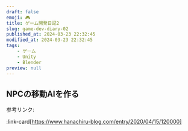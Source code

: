 ```yaml
---
draft: false
emoji: 🎮
title: ゲーム開発日記2
slug: game-dev-diary-02
published_at: 2024-03-23 22:32:45
modified_at: 2024-03-23 22:32:45
tags:
    - ゲーム
    - Unity
    - Blender
preview: null
---
```


## NPCの移動AIを作る

参考リンク:

:link-card[https://www.hanachiru-blog.com/entry/2020/04/15/120000]
